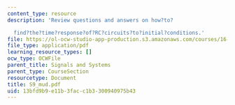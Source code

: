 ```yaml
---
content_type: resource
description: 'Review questions and answers on how?to?

  find?the?time?response?of?RC?circuits?to?initial?conditions.'
file: https://ol-ocw-studio-app-production.s3.amazonaws.com/courses/16-01-unified-engineering-i-ii-iii-iv-fall-2005-spring-2006/13bfd9b9e11b3facc1b3300940975b43_S9_mud.pdf
file_type: application/pdf
learning_resource_types: []
ocw_type: OCWFile
parent_title: Signals and Systems
parent_type: CourseSection
resourcetype: Document
title: S9_mud.pdf
uid: 13bfd9b9-e11b-3fac-c1b3-300940975b43
---
```


